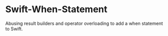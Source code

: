 # Swift-When-Statement

Abusing result builders and operator overloading to add a when statement to Swift.
